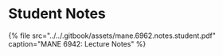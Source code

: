 # Student Notes

{% file src="../../.gitbook/assets/mane.6962.notes.student.pdf" caption="MANE 6942: Lecture Notes" %}



